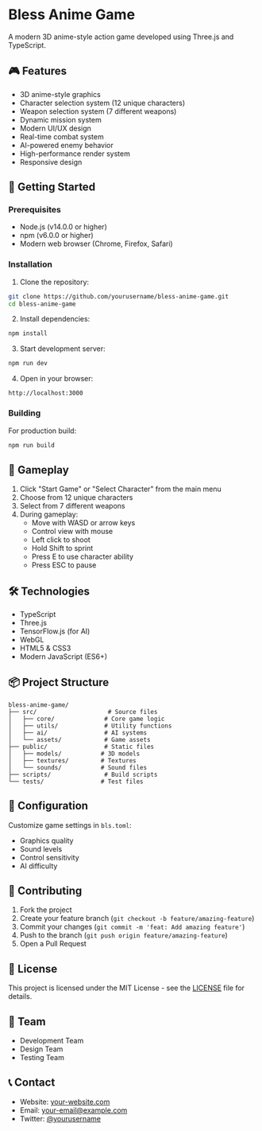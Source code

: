 # Bless Anime Game

A modern 3D anime-style action game developed using Three.js and TypeScript.

## 🎮 Features

- 3D anime-style graphics
- Character selection system (12 unique characters)
- Weapon selection system (7 different weapons)
- Dynamic mission system
- Modern UI/UX design
- Real-time combat system
- AI-powered enemy behavior
- High-performance render system
- Responsive design

## 🚀 Getting Started

### Prerequisites

- Node.js (v14.0.0 or higher)
- npm (v6.0.0 or higher)
- Modern web browser (Chrome, Firefox, Safari)

### Installation

1. Clone the repository:
```bash
git clone https://github.com/yourusername/bless-anime-game.git
cd bless-anime-game
```

2. Install dependencies:
```bash
npm install
```

3. Start development server:
```bash
npm run dev
```

4. Open in your browser:
```
http://localhost:3000
```

### Building

For production build:
```bash
npm run build
```

## 🎯 Gameplay

1. Click "Start Game" or "Select Character" from the main menu
2. Choose from 12 unique characters
3. Select from 7 different weapons
4. During gameplay:
   - Move with WASD or arrow keys
   - Control view with mouse
   - Left click to shoot
   - Hold Shift to sprint
   - Press E to use character ability
   - Press ESC to pause

## 🛠 Technologies

- TypeScript
- Three.js
- TensorFlow.js (for AI)
- WebGL
- HTML5 & CSS3
- Modern JavaScript (ES6+)

## 📦 Project Structure

```
bless-anime-game/
├── src/                    # Source files
│   ├── core/              # Core game logic
│   ├── utils/             # Utility functions
│   ├── ai/                # AI systems
│   └── assets/            # Game assets
├── public/                # Static files
│   ├── models/           # 3D models
│   ├── textures/         # Textures
│   └── sounds/           # Sound files
├── scripts/               # Build scripts
└── tests/                # Test files
```

## 🔧 Configuration

Customize game settings in `bls.toml`:

- Graphics quality
- Sound levels
- Control sensitivity
- AI difficulty

## 🤝 Contributing

1. Fork the project
2. Create your feature branch (`git checkout -b feature/amazing-feature`)
3. Commit your changes (`git commit -m 'feat: Add amazing feature'`)
4. Push to the branch (`git push origin feature/amazing-feature`)
5. Open a Pull Request

## 📝 License

This project is licensed under the MIT License - see the [LICENSE](LICENSE) file for details.

## 👥 Team

- Development Team
- Design Team
- Testing Team

## 📞 Contact

- Website: [your-website.com](https://your-website.com)
- Email: your-email@example.com
- Twitter: [@yourusername](https://twitter.com/yourusername) 